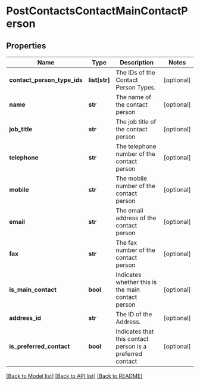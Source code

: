# PostContactsContactMainContactPerson

## Properties
Name | Type | Description | Notes
------------ | ------------- | ------------- | -------------
**contact_person_type_ids** | **list[str]** | The IDs of the Contact Person Types. | [optional] 
**name** | **str** | The name of the contact person | [optional] 
**job_title** | **str** | The job title of the contact person | [optional] 
**telephone** | **str** | The telephone number of the contact person | [optional] 
**mobile** | **str** | The mobile number of the contact person | [optional] 
**email** | **str** | The email address of the contact person | [optional] 
**fax** | **str** | The fax number of the contact person | [optional] 
**is_main_contact** | **bool** | Indicates whether this is the main contact person | [optional] 
**address_id** | **str** | The ID of the Address. | [optional] 
**is_preferred_contact** | **bool** | Indicates that this contact person is a preferred contact | [optional] 

[[Back to Model list]](../README.md#documentation-for-models) [[Back to API list]](../README.md#documentation-for-api-endpoints) [[Back to README]](../README.md)


